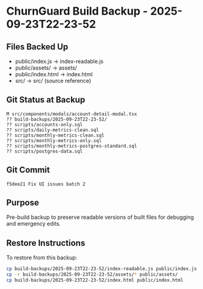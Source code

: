 # ChurnGuard Build Backup - 2025-09-23T22-23-52

## Files Backed Up
- public/index.js -> index-readable.js
- public/assets/ -> assets/
- public/index.html -> index.html
- src/ -> src/ (source reference)

## Git Status at Backup
```
M src/components/modals/account-detail-modal.tsx
?? build-backups/2025-09-23T22-23-52/
?? scripts/accounts-only.sql
?? scripts/daily-metrics-clean.sql
?? scripts/monthly-metrics-clean.sql
?? scripts/monthly-metrics-only.sql
?? scripts/monthly-metrics-postgres-standard.sql
?? scripts/postgres-data.sql
```

## Git Commit
```
f5dee21 Fix UI issues batch 2
```

## Purpose
Pre-build backup to preserve readable versions of built files for debugging and emergency edits.

## Restore Instructions
To restore from this backup:
```bash
cp build-backups/2025-09-23T22-23-52/index-readable.js public/index.js
cp -r build-backups/2025-09-23T22-23-52/assets/* public/assets/
cp build-backups/2025-09-23T22-23-52/index.html public/index.html
```
